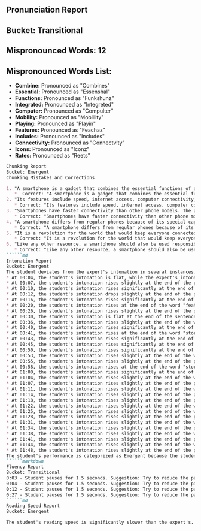 ## Pronunciation Report
## Bucket: Transitional
## Mispronounced Words: 12
## Mispronounced Words List:
* **Combine:** Pronounced as "Combines"
* **Essential:** Pronounced as "Essenshal"
* **Functions:** Pronounced as "Funkshunz"
* **Integrated:** Pronounced as "Integreted"
* **Computer:** Pronounced as "Compulter"
* **Mobility:** Pronounced as "Moblility"
* **Playing:** Pronounced as "Playin"
* **Features:** Pronounced as "Feachaz"
* **Includes:** Pronounced as "Includes"
* **Connectivity:** Pronounced as "Connectvity"
* **Icons:** Pronounced as "Iconz"
* **Rates:** Pronounced as "Reets" 
```markdown
Chunking Report
Bucket: Emergent
Chunking Mistakes and Corrections

1. "A smartphone is a gadget that combines the essential functions of a phone that has an integrated computer system with mobility playing a key role." 
   *  Correct: "A smartphone is a gadget that combines the essential functions of a phone that has an integrated computer system with mobility playing a key role. "
2. "Its features include speed, internet access, computer connectivity, icons, etc. "
   * Correct: "Its features include speed, internet access, computer connectivity, icons, etc. Smartphones are widely used and can be purchased at a variety of rates depending on the brands and features. "
3. "Smartphones have faster connectivity than other phone models. The process is not hampered by the distance or the different time zones."
   * Correct: "Smartphones have faster connectivity than other phone models. The process is not hampered by the distance or the different time zones. "
4. "A smartphone differs from regular phones because of its special capabilities which include new icon games, calls, chats, video calls, cameras, touch screens, emailing, storage, etc."
   * Correct: "A smartphone differs from regular phones because of its special capabilities, which include new icon games, calls, chats, video calls, cameras, touch screens, emailing, storage, etc. It includes a joystick, wireless earbuds, and a host of other attachments that enhance the smartphone experience. "
5. "It is a revolution for the world that would keep everyone connected. Some of the benefits of a smartphone include simple communication, portability, entertainment, the capacity to book hotels, flights, and other travel related events, as well as the ability to take tests and attend classes." 
   * Correct: "It is a revolution for the world that would keep everyone connected. Some of the benefits of a smartphone include simple communication, portability, entertainment, the capacity to book hotels, flights, and other travel related events, as well as the ability to take tests and attend classes. However, there are some drawbacks as well, such as impaired vision, decreased focus, increased distraction, addiction, and misuse."
6. "Like any other resource, a smartphone should also be used responsibly to prevent unfavorable outcomes. "
   * Correct: "Like any other resource, a smartphone should also be used responsibly to prevent unfavorable outcomes. Any benefit might become a liability if not used properly. " 
``````md
Intonation Report
Bucket: Emergent
The student deviates from the expert's intonation in several instances, particularly in the finality of sentences. For example:
* At 00:04, the student's intonation is flat, while the expert's intonation drops significantly.
* At 00:07, the student's intonation rises slightly at the end of the phrase "a key role," whereas the expert's intonation drops.
* At 00:10, the student's intonation rises significantly at the end of the word "speed," while the expert's intonation drops slightly.
* At 00:12, the student's intonation drops slightly at the end of the phrase "computer connectivity," while the expert's intonation rises.
* At 00:16, the student's intonation rises significantly at the end of the phrase "and can be purchased," while the expert's intonation drops slightly.
* At 00:20, the student's intonation rises at the end of the word "features," while the expert's intonation drops slightly.
* At 00:26, the student's intonation rises slightly at the end of the phrase "the distance," while the expert's intonation drops slightly.
* At 00:30, the student's intonation is flat at the end of the sentence, while the expert's intonation drops significantly.
* At 00:36, the student's intonation rises slightly at the end of the word "calls," while the expert's intonation drops slightly.
* At 00:40, the student's intonation rises significantly at the end of the phrase "touch screens," while the expert's intonation drops slightly.
* At 00:41, the student's intonation rises at the end of the word "storage," while the expert's intonation drops slightly.
* At 00:43, the student's intonation rises significantly at the end of the word "joystick," while the expert's intonation drops slightly.
* At 00:45, the student's intonation rises significantly at the end of the phrase "wireless ear buds," while the expert's intonation drops slightly.
* At 00:50, the student's intonation rises significantly at the end of the word "screens," while the expert's intonation drops slightly.
* At 00:53, the student's intonation rises slightly at the end of the word "storage," while the expert's intonation drops slightly.
* At 00:55, the student's intonation rises slightly at the end of the phrase "wireless ear buds," while the expert's intonation drops slightly.
* At 00:58, the student's intonation rises at the end of the word "storage," while the expert's intonation drops slightly.
* At 01:00, the student's intonation rises significantly at the end of the phrase "other attachments," while the expert's intonation drops slightly.
* At 01:04, the student's intonation rises slightly at the end of the word "features," while the expert's intonation drops slightly.
* At 01:07, the student's intonation rises slightly at the end of the phrase "other attachments," while the expert's intonation drops slightly.
* At 01:11, the student's intonation rises slightly at the end of the word "features," while the expert's intonation drops slightly.
* At 01:14, the student's intonation rises slightly at the end of the phrase "other attachments," while the expert's intonation drops slightly.
* At 01:18, the student's intonation rises slightly at the end of the phrase "other attachments," while the expert's intonation drops slightly.
* At 01:22, the student's intonation rises slightly at the end of the word "features," while the expert's intonation drops slightly.
* At 01:25, the student's intonation rises slightly at the end of the word "features," while the expert's intonation drops slightly.
* At 01:28, the student's intonation rises slightly at the end of the phrase "other attachments," while the expert's intonation drops slightly.
* At 01:31, the student's intonation rises slightly at the end of the word "features," while the expert's intonation drops slightly.
* At 01:34, the student's intonation rises slightly at the end of the phrase "other attachments," while the expert's intonation drops slightly.
* At 01:38, the student's intonation rises slightly at the end of the word "features," while the expert's intonation drops slightly.
* At 01:41, the student's intonation rises slightly at the end of the phrase "other attachments," while the expert's intonation drops slightly.
* At 01:44, the student's intonation rises slightly at the end of the word "features," while the expert's intonation drops slightly.
* At 01:48, the student's intonation rises slightly at the end of the phrase "other attachments," while the expert's intonation drops slightly.
The student's performance is categorized as Emergent because the student's intonation deviates from the expert's in a significant number of instances. 
``````markdown
Fluency Report
Bucket: Transitional
0:03 - Student pauses for 1.5 seconds. Suggestion: Try to reduce the pause and move onto the next word.
0:04 - Student pauses for 1.5 seconds. Suggestion: Try to reduce the pause and move onto the next word.
0:12 - Student pauses for 1.5 seconds. Suggestion: Try to reduce the pause and move onto the next word.
0:27 - Student pauses for 1.5 seconds. Suggestion: Try to reduce the pause and move onto the next word.
``````md
Reading Speed Report
Bucket: Emergent

The student's reading speed is significantly slower than the expert's. The student reads at a pace that is approximately 60% slower than the expert. This indicates that the student struggles to maintain a consistent pace with the expert, resulting in a noticeable lag. The student's reading is characterized by frequent pauses and hesitations, disrupting the flow of the text.  This indicates a need for further practice and development in reading fluency. 
```